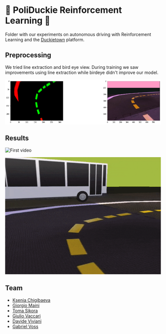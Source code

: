 # 🚗 PoliDuckie Reinforcement Learning 🚙
Folder with our experiments on autonomous driving with Reinforcement Learning and the [Duckietown](https://www.duckietown.org/) platform.

## Preprocessing
We tried line extraction and bird eye view. During training we saw improvements using line extraction while birdeye didn't improve our model.

![Preprocess](assets/filter_birdeye.png)

## Results

![First video](assets/video1.gif)

![Second video](assets/video2.gif)



## Team
- [Ksenia Chigibaeva](https://www.github.com/chigibaeva)
- [Giorgio Maini](https://www.github.com/Giorgio-Maini)
- [Toma Sikora](https://www.github.com/sikora-toma)
- [Giulio Vaccari](https://www.github.com/giuliovv)
- [Davide Viviani](https://www.github.com/DavViviani)
- [Gabriel Voss](https://www.github.com/DavViviani)




